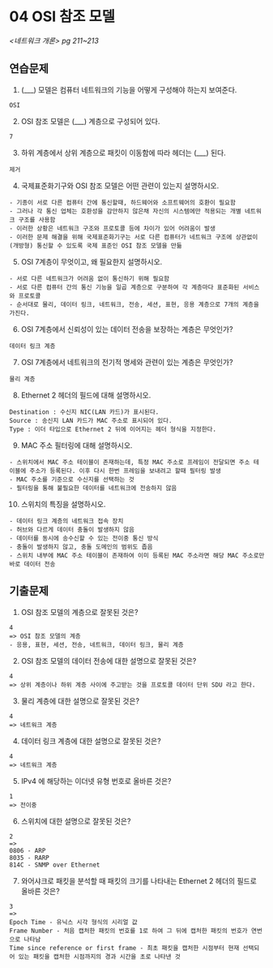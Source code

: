 # 04 OSI 참조 모델

*<네트워크 개론> pg 211~213*



## 연습문제


1.  (___) 모델은 컴퓨터 네트워크의 기능을 어떻게 구성해야 하는지 보여준다.

  ```
  OSI
  ```

2.  OSI 참조 모델은 (___) 계층으로 구성되어 있다.

  ```
  7
  ```

3.  하위 계층에서 상위 계층으로 패킷이 이동함에 따라 헤더는 (___) 된다.

  ```
  제거   
  ```

4.  국제표준화기구와 OSI 참조 모델은 어떤 관련이 있는지 설명하시오.

  ```
  - 기종이 서로 다른 컴퓨터 간에 통신할때, 하드웨어와 소프트웨어의 호환이 필요함
  - 그러나 각 통신 업체는 호환성을 감안하지 않은채 자신의 시스템에만 적용되는 개별 네트워크 구조를 사용함
  - 이러한 상황은 네트워크 구조와 프로토콜 등에 차이가 있어 어려움이 발생
  - 이러한 문제 해결을 위해 국제표준화기구는 서로 다른 컴퓨터가 네트워크 구조에 상관없이(개방형) 통신할 수 있도록 국제 표준인 OSI 참조 모델을 만듦
  ```

5.  OSI 7계층이 무엇이고, 왜 필요한지 설명하시오.

  ```
  - 서로 다른 네트워크가 어려움 없이 통신하기 위해 필요함
  - 서로 다른 컴퓨터 간의 통신 기능을 일곱 계층으로 구분하여 각 계층마다 표준화된 서비스와 프로토콜
  - 순서대로 물리, 데이터 링크, 네트워크, 전송, 세션, 표현, 응용 계층으로 7개의 계층을 가진다.
  ```

6.  OSI 7계층에서 신뢰성이 있는 데이터 전송을 보장하는 계층은 무엇인가?

  ```
  데이터 링크 계층
  ```

7.  OSI 7계층에서 네트워크의 전기적 명세와 관련이 있는 계층은 무엇인가?

  ```
  물리 계층
  ```

8.  Ethernet 2 헤더의 필드에 대해 설명하시오.

  ```
  Destination : 수신지 NIC(LAN 카드)가 표시된다.
  Source : 송신지 LAN 카드가 MAC 주소로 표시되어 있다.
  Type : 이더 타입으로 Ethernet 2 뒤에 이어지는 헤더 형식을 지정한다.
  ```

9.  MAC 주소 필터링에 대해 설명하시오.

  ```
  - 스위치에서 MAC 주소 테이블이 존재하는데, 특정 MAC 주소로 프레임이 전달되면 주소 테이블에 주소가 등록된다. 이후 다시 한번 프레임을 보내려고 할때 필터링 발생
  - MAC 주소를 기준으로 수신지를 선택하는 것
  - 필터링을 통해 불필요한 데이터를 네트워크에 전송하지 않음
  ```

10. 스위치의 특징을 설명하시오.

  ```
  - 데이터 링크 계층의 네트워크 접속 장치
  - 허브와 다르게 데이터 충돌이 발생하지 않음
  - 데이터를 동시에 송수신할 수 있는 전이중 통신 방식
  - 충돌이 발생하지 않고, 충돌 도메인의 범위도 좁음
  - 스위치 내부에 MAC 주소 테이블이 존재하여 이미 등록된 MAC 주소라면 해당 MAC 주소로만 바로 데이터 전송
  ```


## 기출문제

1.  OSI 참조 모델의 계층으로 잘못된 것은?

  ```
  4
  => OSI 참조 모델의 계층
  - 응용, 표현, 세션, 전송, 네트워크, 데이터 링크, 물리 계층
  ```

2.  OSI 참조 모델의 데이터 전송에 대한 설명으로 잘못된 것은?

  ```
  4
  => 상위 계층이나 하위 계층 사이에 주고받는 것을 프로토콜 데이터 단위 SDU 라고 한다.
  ```

3.  물리 계층에 대한 설명으로 잘못된 것은?

  ```
  4
  => 네트워크 계층
  ```

4.  데이터 링크 계층에 대한 설명으로 잘못된 것은?

  ```
  4
  => 네트워크 계층
  ```

5.  IPv4 에 해당하는 이더넷 유형 번호로 올바른 것은?

  ```
  1
  => 전이중
  ```

6.  스위치에 대한 설명으로 잘못된 것은?

  ```
  2
  =>
  0806 - ARP
  8035 - RARP
  814C - SNMP over Ethernet
  ```

7.  와어샤크로 패킷을 분석할 때 패킷의 크기를 나타내는 Ethernet 2 헤더의 필드로 올바른 것은?

  ```
  3
  =>
  Epoch Time - 유닉스 시각 형식의 시리얼 값
  Frame Number - 처음 캡처한 패킷의 번호를 1로 하여 그 뒤에 캡처한 패킷의 번호가 연번으로 나타남
  Time since reference or first frame - 최초 패킷을 캡처한 시점부터 현재 선택되어 있는 패킷을 캡처한 시점까지의 경과 시간을 초로 나타낸 것
  ```